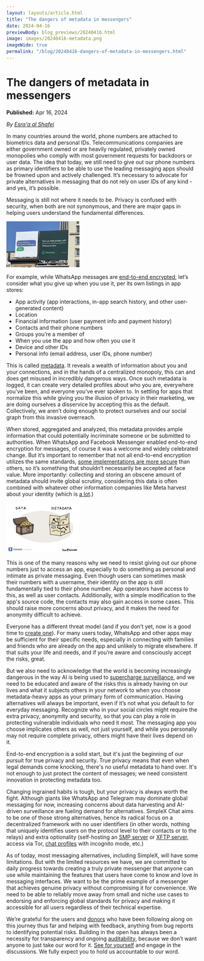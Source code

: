 ```yaml
---
layout: layouts/article.html
title: "The dangers of metadata in messengers"
date: 2024-04-16
previewBody: blog_previews/20240416.html
image: images/20240416-metadata.png
imageWide: true
permalink: "/blog/20240416-dangers-of-metadata-in-messengers.html"
---
```


# The dangers of metadata in messengers 

**Published:** Apr 16, 2024

_By [Esra'a al Shafei](https://mastodon.social/@alshafei)_

In many countries around the world, phone numbers are attached to biometrics data and personal IDs. Telecommunications companies are either government owned or are heavily regulated, privately owned monopolies who comply with most government requests for backdoors or user data. The idea that today, we still need to give out our phone numbers as primary identifiers to be able to use the leading messaging apps should be frowned upon and actively challenged. It’s necessary to advocate for private alternatives in messaging that do not rely on user IDs of any kind - and yes, it’s possible. 

Messaging is still not where it needs to be. Privacy is confused with security, when both are not synonymous, and there are major gaps in helping users understand the fundamental differences. 

<img src="./images/20240416-whatsapp.jpg" class="float-to-right" width="38%">

For example, while WhatsApp messages are [end-to-end encrypted](https://faq.whatsapp.com/820124435853543), let’s consider what you give up when you use it, per its own listings in app stores:

- App activity (app interactions, in-app search history, and other user-generated content)
- Location
- Financial information (user payment info and payment history)
- Contacts and their phone numbers
- Groups you’re a member of
- When you use the app and how often you use it 
- Device and other IDs
- Personal info (email address, user IDs, phone number)

This is called [metadata](https://en.wikipedia.org/wiki/Metadata). It reveals a wealth of information about you and your connections, and in the hands of a centralized monopoly, this can and does get misused in incredibly dangerous ways. Once such metadata is logged, it can create very detailed profiles about who you are, everywhere you’ve been, and everyone you’ve ever spoken to. In settling for apps that normalize this while giving you the illusion of privacy in their marketing, we are doing ourselves a disservice by accepting this as the default. Collectively, we aren’t doing enough to protect ourselves and our social graph from this invasive overreach. 

When stored, aggregated and analyzed, this metadata provides ample information that could potentially incriminate someone or be submitted to authorities. When WhatsApp and Facebook Messenger enabled end-to-end encryption for messages, of course it was a welcome and widely celebrated change. But it’s important to remember that not all end-to-end encryption utilizes the same standards, [some implementations are more secure](./20240314-simplex-chat-v5-6-quantum-resistance-signal-double-ratchet-algorithm.md#how-secure-is-end-to-end-encryption-in-different-messengers) than others, so it’s something that shouldn’t necessarily be accepted at face value. More importantly: collecting and storing an obscene amount of metadata should invite global scrutiny, considering this data is often combined with whatever other information companies like Meta harvest about your identity (which is [a lot](https://www.vox.com/recode/23172691/meta-tracking-privacy-hospitals).)

<img src="./images/20240416-metadata.png" class="float-to-right" width="38%">

This is one of the many reasons why we need to resist giving out our phone numbers just to access an app, especially to do something as personal and intimate as private messaging. Even though users can sometimes mask their numbers with a username, their identity on the app is still fundamentally tied to their phone number. App operators have access to this, as well as user contacts. Additionally, with a simple modification to the app's source code, the contacts may also gain access in some cases. This should raise more concerns about privacy, and it makes the need for anonymity difficult to achieve. 

Everyone has a different threat model (and if you don’t yet, now is a good time to [create one](https://www.privacyguides.org/en/basics/threat-modeling/#creating-your-threat-model)). For many users today, WhatsApp and other apps may be sufficient for their specific needs, especially in connecting with families and friends who are already on the app and unlikely to migrate elsewhere. If that suits your life and needs, and if you’re aware and consciously accept the risks, great. 

But we also need to acknowledge that the world is becoming increasingly dangerous in the way AI is being used to [supercharge surveillance](https://www.forbes.com/sites/forbestechcouncil/2024/02/02/artificial-intelligence-the-new-eyes-of-surveillance/?sh=cd57bc214f27), and we need to be educated and aware of the risks this is already having on our lives and what it subjects others in your network to when you choose metadata-heavy apps as your primary form of communication. Having alternatives will always be important, even if it’s not what you default to for everyday messaging. Recognize who in your social circles might require the extra privacy, anonymity and security, so that you can play a role in protecting vulnerable individuals who need it most. The messaging app you choose implicates others as well, not just yourself, and while you personally may not require complete privacy, others might have their lives depend on it.

End-to-end encryption is a solid start, but it's just the beginning of our pursuit for true privacy and security. True privacy means that even when legal demands come knocking, there's no useful metadata to hand over. It's not enough to just protect the content of messages; we need consistent innovation in protecting metadata too.

Changing ingrained habits is tough, but your privacy is always worth the fight. Although giants like WhatsApp and Telegram may dominate global messaging for now, increasing concerns about data harvesting and AI-driven surveillance are fueling demand for alternatives. SimpleX Chat aims to be one of those strong alternatives, hence its radical focus on a decentralized framework with no user identifiers (in other words, nothing that uniquely identifies users on the protocol level to their contacts or to the relays) and extra optionality (self-hosting an [SMP server](../docs/SERVER.md) or [XFTP server](../docs/XFTP-SERVER.md), access via Tor, [chat profiles](../docs/guide/chat-profiles.md) with incognito mode, etc.)

As of today, most messaging alternatives, including SimpleX, will have some limitations. But with the limited resources we have, we are committed to daily progress towards creating a truly private messenger that anyone can use while maintaining the features that users have come to know and love in messaging interfaces. We want to be the prime example of a messenger that achieves genuine privacy without compromising it for convenience. We need to be able to reliably move away from small and niche use cases to endorsing and enforcing global standards for privacy and making it accessible for all users regardless of their technical expertise. 

We’re grateful for the users and [donors](https://github.com/simplex-chat/simplex-chat#help-us-with-donations) who have been following along on this journey thus far and helping with feedback, anything from bug reports to identifying potential risks. Building in the open has always been a necessity for transparency and ongoing [auditability](./20221108-simplex-chat-v4.2-security-audit-new-website.md), because we don’t want anyone to just take our word for it. [See for yourself](https://github.com/simplex-chat) and engage in the discussions. We fully expect you to hold us accountable to our word. 
